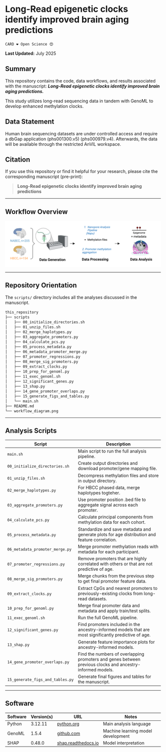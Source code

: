 # Long-Read epigenetic clocks identify improved brain aging predictions

`CARD ❤️ Open Science 😍`

**Last Updated:** July 2025

## **Summary**

This repository contains the code, data workflows, and results associated with the manuscript: ***Long-Read epigenetic clocks identify improved brain aging predictions.***

This study utilizes long-read sequencing data in tandem with GenoML to develop enhanced methylation clocks. 

## **Data Statement**

Human brain sequencing datasets are under controlled access and require a dbGap application (phs001300.v5) (phs000979.v4). Afterwards, the data will be available through the restricted AnVIL workspace.


## **Citation**

If you use this repository or find it helpful for your research, please cite the corresponding manuscript (pre-print):

> **Long-Read epigenetic clocks identify improved brain aging predictions**

---

## **Workflow Overview**

![image](workflow_diagram.png)


---

## **Repository Orientation**
The `scripts/` directory includes all the analyses discussed in the manuscript.
```
this_repository
├── scripts
│   ├── 00_initialize_directories.sh
│   ├── 01_unzip_files.sh
│   ├── 02_merge_haplotypes.py
│   ├── 03_aggregate_promoters.py
│   ├── 04_calculate_pcs.py
│   ├── 05_process_metadata.py
│   ├── 06_metadata_promoter_merge.py
│   ├── 07_promoter_regressions.py
│   ├── 08_merge_sig_promoters.py
│   ├── 09_extract_clocks.py
│   ├── 10_prep_for_genoml.py
│   ├── 11_exec_genoml.sh
│   ├── 12_significant_genes.py
│   ├── 13_shap.py
│   ├── 14_gene_promoter_overlaps.py
│   ├── 15_generate_figs_and_tables.py
│   └── main.sh
├── README.md
└── workflow_diagram.png
```

---

## **Analysis Scripts**

| Script                           | Description                                                                                               |
| -------------------------------- | --------------------------------------------------------------------------------------------------------- |
| `main.sh`                        | Main script to run the full analysis pipeline.                                                            |
| `00_initialize_directories.sh`   | Create output directories and download promoter/gene mapping file.                                        |
| `01_unzip_files.sh`              | Decompress methylation files and store in output directory.                                               |
| `02_merge_haplotypes.py`         | For HBCC phased data, merge haplotypes togteher.                                                          |
| `03_aggregate_promoters.py`      | Use promoter position .bed file to aggregate signal across each promoter.                                 |
| `04_calculate_pcs.py`            | Calculate principal components from methylation data for each cohort.                                     |
| `05_process_metadata.py`         | Standardize and save metadata and generate plots for age distribution and feature correlation.            |
| `06_metadata_promoter_merge.py`  | Merge promoter methylation reads with metadata for each participant.                                      |
| `07_promoter_regressions.py`     | Remove promoters that are highly correlated with others or that are not predictive of age.                |
| `08_merge_sig_promoters.py`      | Merge chunks from the previous step to get final promoter feature data.                                   |
| `09_extract_clocks.py`           | Extract CpGs and nearest promoters to previously-existing clocks from long-read datasets.                 |
| `10_prep_for_genoml.py`          | Merge final promoter data and metadata and apply train/test splits.                                       |
| `11_exec_genoml.sh`              | Run the full GenoML pipeline.                                                                             |
| `12_significant_genes.py`        | Find promoters included in the ancestry-informed models that are most significantly predictive of age.    |
| `13_shap.py`                     | Generate feature importance plots for ancestry-informed models.                                           |
| `14_gene_promoter_overlaps.py`   | Find the numbers of overlapping promoters and genes between previous clocks and ancestry-informed models. |
| `15_generate_figs_and_tables.py` | Generate final figures and tables for the manuscript.                                                     |

---

## **Software**

| Software             | Version(s) | URL                                                 | Notes                              |
| -------------------- | ---------- | --------------------------------------------------- | ---------------------------------- |
| Python               | 3.12.11    | [python.org](https://www.python.org/)               | Main analysis language             |
| GenoML               | 1.5.4      | [github.com](https://github.com/GenoML/genoml2)     | Machine learning model development |
| SHAP                 | 0.48.0     | [shap.readthedocs.io](https://shap.readthedocs.io/) | Model interpretation               |
